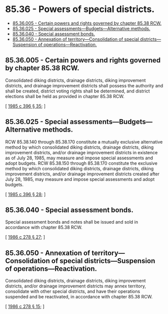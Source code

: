 # 85.36 - Powers of special districts.
* [85.36.005 - Certain powers and rights governed by chapter  85.38 RCW.](#8536005---certain-powers-and-rights-governed-by-chapter--8538-rcw)
* [85.36.025 - Special assessments—Budgets—Alternative methods.](#8536025---special-assessmentsbudgetsalternative-methods)
* [85.36.040 - Special assessment bonds.](#8536040---special-assessment-bonds)
* [85.36.050 - Annexation of territory—Consolidation of special districts—Suspension of operations—Reactivation.](#8536050---annexation-of-territoryconsolidation-of-special-districtssuspension-of-operationsreactivation)
## 85.36.005 - Certain powers and rights governed by chapter  85.38 RCW.
Consolidated diking districts, drainage districts, diking improvement districts, and drainage improvement districts shall possess the authority and shall be created, district voting rights shall be determined, and district elections shall be held as provided in chapter 85.38 RCW.

\[ [1985 c 396 § 35](https://leg.wa.gov/CodeReviser/documents/sessionlaw/1985c396.pdf?cite=1985%20c%20396%20§%2035); \]

## 85.36.025 - Special assessments—Budgets—Alternative methods.
RCW 85.38.140 through 85.38.170 constitute a mutually exclusive alternative method by which consolidated diking districts, drainage districts, diking improvement districts, and/or drainage improvement districts in existence as of July 28, 1985, may measure and impose special assessments and adopt budgets. RCW 85.38.150 through 85.38.170 constitute the exclusive method by which consolidated diking districts, drainage districts, diking improvement districts, and/or drainage improvement districts created after July 28, 1985, may measure and impose special assessments and adopt budgets.

\[ [1985 c 396 § 28](https://leg.wa.gov/CodeReviser/documents/sessionlaw/1985c396.pdf?cite=1985%20c%20396%20§%2028); \]

## 85.36.040 - Special assessment bonds.
Special assessment bonds and notes shall be issued and sold in accordance with chapter 85.38 RCW.

\[ [1986 c 278 § 27](https://leg.wa.gov/CodeReviser/documents/sessionlaw/1986c278.pdf?cite=1986%20c%20278%20§%2027); \]

## 85.36.050 - Annexation of territory—Consolidation of special districts—Suspension of operations—Reactivation.
Consolidated diking districts, drainage districts, diking improvement districts, and/or drainage improvement districts may annex territory, consolidate with other special districts, and have their operations suspended and be reactivated, in accordance with chapter 85.38 RCW.

\[ [1986 c 278 § 15](https://leg.wa.gov/CodeReviser/documents/sessionlaw/1986c278.pdf?cite=1986%20c%20278%20§%2015); \]

